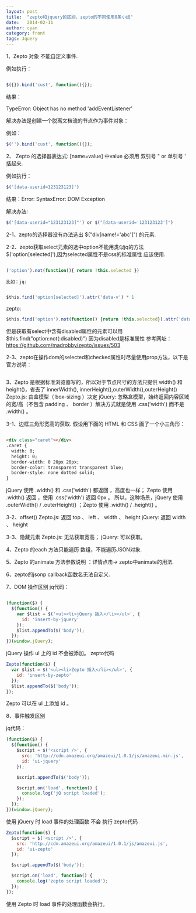 ```yaml
---
layout: post
title:  "zepto和jquery的区别，zepto的不同使用8条小结"
date:   2014-02-11
author: cyan
category: front
tags: Jquery
---
```


1、Zepto 对象 不能自定义事件.

例如执行： 

```javascript

$({}).bind('cust', function(){});

  ```

结果：

TypeError: Object has no method 'addEventListener'

解决办法是创建一个脱离文档流的节点作为事件对象：

例如： 

```javascript
$('').bind('cust', function(){});
```

2、 Zepto 的选择器表达式: [name=value]  中value 必须用 双引号 "  or 单引号 ' 括起来.

例如执行：

```javascript
$('[data-userid=123123123]')
```

结果：Error: SyntaxError: DOM Exception 

解决办法:

```javascript
$('[data-userid="123123123]"') or $("[data-userid='123123123']")
```


2-1、zepto的选择器没有办法选出 $("div[name!='abc']") 的元素.



2-2、zepto获取select元素的选中option不能用类似jq的方法$('option[selected]'),因为selected属性不是css的标准属性
    应该使用.

```javascript

('option').not(function(){ return !this.selected })
```
    比如：jq:

```javascript

$this.find('option[selected]').attr('data-v') * 1

 ```
 zepto:

```javascript
$this.find('option').not(function() {return !this.selected}).attr('data-v') * 1
 ```

但是获取有select中含有disabled属性的元素可以用 $this.find("option:not(:disabled)") 因为disabled是标准属性
参考网址：https://github.com/madrobby/zepto/issues/503

2-3、zepto在操作dom的selected和checked属性时尽量使用prop方法，以下是官方说明：

<img src="{{ '/img/post/140211.png' | prepend: site.baseurl }}" alt=""> 

3、Zepto 是根据标准浏览器写的，所以对于节点尺寸的方法只提供 width() 和 height()，省去了 innerWidth(), innerHeight(),outerWidth(),outerHeight()
Zepto.js: 由盒模型（ box-sizing ）决定
jQuery: 忽略盒模型，始终返回内容区域的宽/高（不包含 padding 、 border ）解决方式就是使用 .css('width') 而不是 .width() 。

3-1、边框三角形宽高的获取.
假设用下面的 HTML 和 CSS 画了一个小三角形：

```html

<div class="caret"></div>
.caret {
  width: 0;
  height: 0;
  border-width: 0 20px 20px;
  border-color: transparent transparent blue;
  border-style: none dotted solid;
}
```
jQuery 使用 .width() 和 .css('width') 都返回 ，高度也一样；
Zepto 使用 .width() 返回 ，使用 .css('width') 返回 0px 。
所以，这种场景，jQuery 使用 .outerWidth() / .outerHeight() ；Zepto 使用 .width() / .height() 。

3-2、offset()
Zepto.js: 返回 top 、 left 、 width 、 height
jQuery: 返回 width 、 height

3-3、隐藏元素
Zepto.js: 无法获取宽高；
jQuery: 可以获取。

4、Zepto 的each 方法只能遍历 数组，不能遍历JSON对象.

5、Zepto 的animate 方法参数说明 ：详情点击-> 
zepto中animate的用法.

6、zepto的jsonp callback函数名无法自定义.

7、DOM 操作区别
jq代码：

```javascript

(function($) {
  $(function() {
    var $list = $('<ul><li>jQuery 插入</li></ul>', {
      id: 'insert-by-jquery'
    });
    $list.appendTo($('body'));
  });
})(window.jQuery);
```
jQuery 操作 ul 上的 id 不会被添加。
zepto代码

```javascript
Zepto(function($) { 
  var $list = $('<ul><li>Zepto 插入</li></ul>', {
    id: 'insert-by-zepto'
  });
  $list.appendTo($('body'));
});
```

Zepto 可以在 ul 上添加 id 。

8、事件触发区别

jq代码：

```javascript
(function($) {
  $(function() {   
    $script = $('<script />', {
      src: 'http://cdn.amazeui.org/amazeui/1.0.1/js/amazeui.min.js',
      id: 'ui-jquery'
    });

    $script.appendTo($('body'));

    $script.on('load', function() {
      console.log('jQ script loaded');
    });
  });
})(window.jQuery);
```

使用 jQuery 时 load 事件的处理函数 不会 执行
zepto代码

```javascript
Zepto(function($) { 
  $script = $('<script />', {
    src: 'http://cdn.amazeui.org/amazeui/1.0.1/js/amazeui.js',
    id: 'ui-zepto'
  });

  $script.appendTo($('body'));

  $script.on('load', function() {
    console.log('zepto script loaded');
  });
});
```
使用 Zepto 时 load 事件的处理函数会执行。
